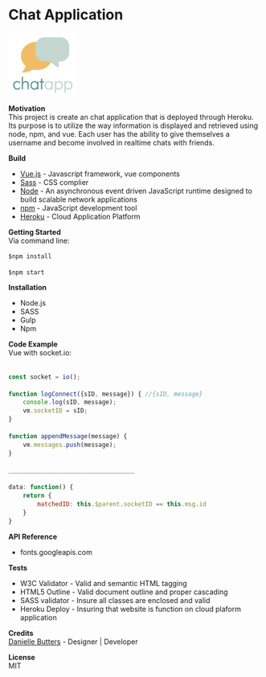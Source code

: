 # Chat Application

![alt text](https://github.com/daniellebutters37/Butters_Danielle_ChatApplication/blob/master/public/images/chatapp_logo.jpg)

**Motivation**<br />
This project is create an chat application that is deployed through Heroku. Its purpose is to utilize the way information is displayed and retrieved using node, npm, and vue. Each user has the ability to give themselves a username and become involved in realtime chats with friends. 


**Build**
* [Vue.js](https://vuejs.org) - Javascript framework, vue components
* [Sass](https://sass-lang.com) - CSS complier
* [Node](https://nodejs.org/en/) - An asynchronous event driven JavaScript runtime designed to build scalable network applications
* [npm](https://www.npmjs.com) - JavaScript development tool
* [Heroku](https://www.heroku.com) - Cloud Application Platform


**Getting Started**<br />
Via command line:
```
$npm install

$npm start

```
**Installation**
* Node.js
* SASS
* Gulp
* Npm

**Code Example**<br />
Vue with socket.io:
```js

const socket = io();

function logConnect({sID, message}) { //{sID, message}
    console.log(sID, message);
    vm.socketID = sID;
}

function appendMessage(message) {
    vm.messages.push(message);
}

___________________________________

data: function() {
    return {
        matchedID: this.$parent.socketID == this.msg.id
    }
}

```

**API Reference** 
* fonts.googleapis.com 

**Tests**
* W3C Validator - Valid and semantic HTML tagging
* HTML5 Outline - Valid document outline and proper cascading
* SASS validator - Insure all classes are enclosed and valid
* Heroku Deploy - Insuring that website is function on cloud plaform application

**Credits**<br />
[Danielle Butters](https://daniellebutters.ca) - Designer | Developer

**License**<br />
MIT
